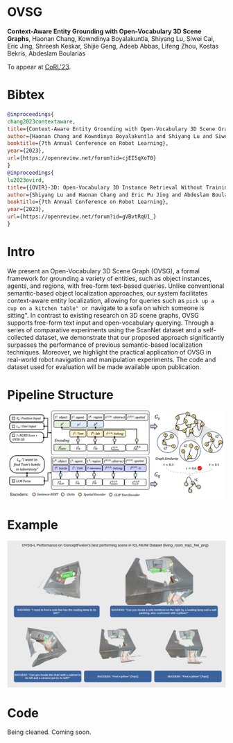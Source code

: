 # OVSG

**Context-Aware Entity Grounding with Open-Vocabulary 3D Scene Graphs**, Haonan Chang, Kowndinya Boyalakuntla, Shiyang Lu, Siwei Cai, Eric Jing, Shreesh Keskar, Shijie Geng, Adeeb Abbas, Lifeng Zhou, Kostas Bekris, Abdeslam Boularias

To appear at [CoRL'23](https://www.corl2023.org/).

# Bibtex

```bibtex
@inproceedings{
chang2023contextaware,
title={Context-Aware Entity Grounding with Open-Vocabulary 3D Scene Graphs},
author={Haonan Chang and Kowndinya Boyalakuntla and Shiyang Lu and Siwei Cai and Eric Pu Jing and Shreesh Keskar and Shijie Geng and Adeeb Abbas and Lifeng Zhou and Kostas Bekris and Abdeslam Boularious},
booktitle={7th Annual Conference on Robot Learning},
year={2023},
url={https://openreview.net/forum?id=cjEI5qXoT0}
}
@inproceedings{
lu2023ovird,
title={{OVIR}-3D: Open-Vocabulary 3D Instance Retrieval Without Training on 3D Data},
author={Shiyang Lu and Haonan Chang and Eric Pu Jing and Abdeslam Boularias and Kostas Bekris},
booktitle={7th Annual Conference on Robot Learning},
year={2023},
url={https://openreview.net/forum?id=gVBvtRqU1_}
}
```

# Intro

We present an Open-Vocabulary 3D Scene Graph (OVSG), a formal framework for grounding a variety of entities, such as object instances, agents, and regions, with free-form text-based queries. Unlike conventional semantic-based object localization approaches, our system facilitates context-aware entity localization, allowing for queries such as ``pick up a cup on a kitchen table" or ``navigate to a sofa on which someone is sitting". In contrast to existing research on 3D scene graphs, OVSG supports free-form text input and open-vocabulary querying. Through a series of comparative experiments using the ScanNet dataset and a self-collected dataset, we demonstrate that our proposed approach significantly surpasses the performance of previous semantic-based localization techniques. Moreover, we highlight the practical application of OVSG in real-world robot navigation and manipulation experiments.  The code and dataset used for evaluation will be made available upon publication.

# Pipeline Structure

![OVSG-pipeline](./media/ovsg-illustration.png)

# Example

![OVSG-example](./media/OVSG-L.drawio.png)

# Code

Being cleaned. Coming soon.

